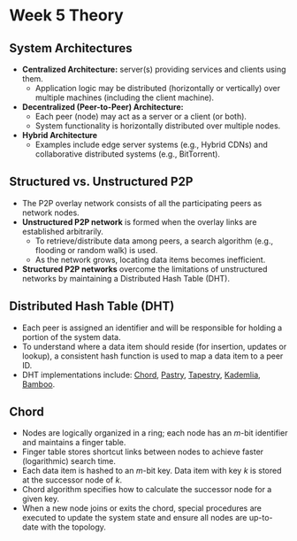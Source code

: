 # Week 5 Theory

## System Architectures

- **Centralized Architecture:** server(s) providing services and clients using them.
  - Application logic may be distributed (horizontally or vertically) over multiple machines (including the client machine).
- **Decentralized (Peer-to-Peer) Architecture:**
  - Each peer (node) may act as a server or a client (or both).
  - System functionality is horizontally distributed over multiple nodes.
- **Hybrid Architecture**
  - Examples include edge server systems (e.g., Hybrid CDNs) and collaborative distributed systems (e.g., BitTorrent).

## Structured vs. Unstructured P2P

- The P2P overlay network consists of all the participating peers as network nodes.
- **Unstructured P2P network** is formed when the overlay links are established arbitrarily.
  - To retrieve/distribute data among peers, a search algorithm (e.g., flooding or random walk) is used.
  - As the network grows, locating data items becomes inefficient.
- **Structured P2P networks** overcome the limitations of unstructured networks by maintaining a Distributed Hash Table (DHT).

## Distributed Hash Table (DHT)

- Each peer is assigned an identifier and will be responsible for holding a portion of the system data.
- To understand where a data item should reside (for insertion, updates or lookup), a consistent hash function is used to map a data item to a peer ID.
- DHT implementations include: [Chord](https://en.wikipedia.org/wiki/Chord_(peer-to-peer)), [Pastry](https://en.wikipedia.org/wiki/Pastry_(DHT)), [Tapestry](https://en.wikipedia.org/wiki/Tapestry_(DHT)), [Kademlia](https://en.wikipedia.org/wiki/Kademlia), [Bamboo](http://homepage.cs.uiowa.edu/~ghosh/Bamboo.pdf).

## Chord

- Nodes are logically organized in a ring; each node has an $m$-bit identifier and maintains a finger table.
- Finger table stores shortcut links between nodes to achieve faster (logarithmic) search time.
- Each data item is hashed to an $m$-bit key. Data item with key $k$ is stored at the successor node of $k$.
- Chord algorithm specifies how to calculate the successor node for a given key.
- When a new node joins or exits the chord, special procedures are executed to update the system state and ensure all nodes are up-to-date with the topology.
